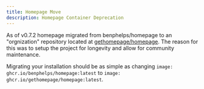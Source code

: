 ```yaml
---
title: Homepage Move
description: Homepage Container Deprecation
---
```


As of v0.7.2 homepage migrated from benphelps/homepage to an "orgnization" repository located at [gethomepage/homepage](https://github.com/gethomepage/homepage/). The reason for this was to setup the project for longevity and allow for community maintenance.

Migrating your installation should be as simple as changing `image: ghcr.io/benphelps/homepage:latest` to `image: ghcr.io/gethomepage/homepage:latest`.
